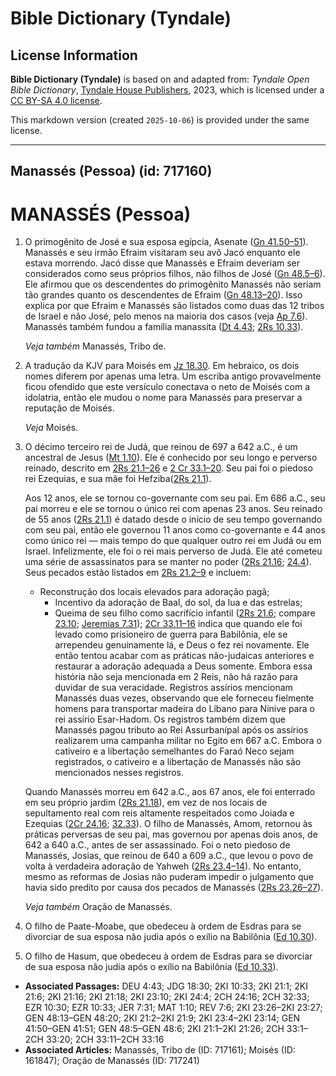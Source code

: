 # Bible Dictionary (Tyndale)

## License Information

**Bible Dictionary (Tyndale)** is based on and adapted from: _Tyndale Open Bible Dictionary_, [Tyndale House Publishers](https://tyndaleopenresources.com/), 2023, which is licensed under a [CC BY-SA 4.0 license](https://creativecommons.org/licenses/by-sa/4.0/legalcode.en).

This markdown version (created `2025-10-06`) is provided under the same license.



--------------------------------

## Manassés (Pessoa) (id: 717160)

MANASSÉS (Pessoa)
=================

1. O primogênito de José e sua esposa egípcia, Asenate ([Gn 41\.50–51](https://ref.ly/Gen41:50-Gen41:51)). Manassés e seu irmão Efraim visitaram seu avô Jacó enquanto ele estava morrendo. Jacó disse que Manassés e Efraim deveriam ser considerados como seus próprios filhos, não filhos de José ([Gn 48\.5–6](https://ref.ly/Gen48:5-Gen48:6)). Ele afirmou que os descendentes do primogênito Manassés não seriam tão grandes quanto os descendentes de Efraim ([Gn 48\.13–20](https://ref.ly/Gen48:13-Gen48:20)). Isso explica por que Efraim e Manassés são listados como duas das 12 tribos de Israel e não José, pelo menos na maioria dos casos (veja [Ap 7\.6](https://ref.ly/Rev7:6)). Manassés também fundou a família manassita ([Dt 4\.43](https://ref.ly/Deut4:43); [2Rs 10\.33](https://ref.ly/2Kgs10:33)).

    *Veja também* Manassés, Tribo de.

2. A tradução da KJV para Moisés em [Jz 18\.30](https://ref.ly/Judg18:30). Em hebraico, os dois nomes diferem por apenas uma letra. Um escriba antigo provavelmente ficou ofendido que este versículo conectava o neto de Moisés com a idolatria, então ele mudou o nome para Manassés para preservar a reputação de Moisés.

    *Veja* Moisés.

3. O décimo terceiro rei de Judá, que reinou de 697 a 642 a.C., é um ancestral de Jesus ([Mt 1\.10](https://ref.ly/Matt1:10)). Ele é conhecido por seu longo e perverso reinado, descrito em [2Rs 21\.1–26](https://ref.ly/2Kgs21:1-2Kgs21:26) e [2 Cr 33\.1–20](https://ref.ly/2Chr33:1-2Chr33:20). Seu pai foi o piedoso rei Ezequias, e sua mãe foi Hefziba([2Rs 21\.1](https://ref.ly/2Kgs21:1)).

    Aos 12 anos, ele se tornou co\-governante com seu pai. Em 686 a.C., seu pai morreu e ele se tornou o único rei com apenas 23 anos. Seu reinado de 55 anos ([2Rs 21\.1](https://ref.ly/2Kgs21:1)) é datado desde o início de seu tempo governando com seu pai, então ele governou 11 anos como co\-governante e 44 anos como único rei — mais tempo do que qualquer outro rei em Judá ou em Israel. Infelizmente, ele foi o rei mais perverso de Judá. Ele até cometeu uma série de assassinatos para se manter no poder ([2Rs 21\.16](https://ref.ly/2Kgs21:16); [24\.4](https://ref.ly/2Kgs24:4)). Seus pecados estão listados em [2Rs 21\.2–9](https://ref.ly/2Kgs21:2-2Kgs21:9) e incluem:

    * Reconstrução dos locais elevados para adoração pagã;
        * Incentivo da adoração de Baal, do sol, da lua e das estrelas;
        * Queima de seu filho como sacrifício infantil ([2Rs 21\.6](https://ref.ly/2Kgs21:6); compare [23\.10](https://ref.ly/2Kgs23:10); [Jeremias 7\.31](https://ref.ly/Jer7:31));
        [2Cr 33\.11–16](https://ref.ly/2Chr33:11-2Chr33:16) indica que quando ele foi levado como prisioneiro de guerra para Babilônia, ele se arrependeu genuinamente lá, e Deus o fez rei novamente. Ele então tentou acabar com as práticas não\-judaicas anteriores e restaurar a adoração adequada a Deus somente. Embora essa história não seja mencionada em 2 Reis, não há razão para duvidar de sua veracidade. Registros assírios mencionam Manassés duas vezes, observando que ele forneceu fielmente homens para transportar madeira do Líbano para Nínive para o rei assírio Esar\-Hadom. Os registros também dizem que Manassés pagou tributo ao Rei Assurbanípal após os assírios realizarem uma campanha militar no Egito em 667 a.C. Embora o cativeiro e a libertação semelhantes do Faraó Neco sejam registrados, o cativeiro e a libertação de Manassés não são mencionados nesses registros.

    Quando Manassés morreu em 642 a.C., aos 67 anos, ele foi enterrado em seu próprio jardim ([2Rs 21\.18](https://ref.ly/2Kgs21:18)), em vez de nos locais de sepultamento real com reis altamente respeitados como Joiada e Ezequias ([2Cr 24\.16](https://ref.ly/2Chr24:16); [32\.33](https://ref.ly/2Chr32:33)). O filho de Manassés, Amom, retornou às práticas perversas de seu pai, mas governou por apenas dois anos, de 642 a 640 a.C., antes de ser assassinado. Foi o neto piedoso de Manassés, Josias, que reinou de 640 a 609 a.C., que levou o povo de volta à verdadeira adoração de Yahweh ([2Rs 23\.4–14](https://ref.ly/2Kgs23:4-2Kgs23:14)). No entanto, mesmo as reformas de Josias não puderam impedir o julgamento que havia sido predito por causa dos pecados de Manassés ([2Rs 23\.26–27](https://ref.ly/2Kgs23:26-2Kgs23:27)).

    *Veja também* Oração de Manassés.

4. O filho de Paate\-Moabe, que obedeceu à ordem de Esdras para se divorciar de sua esposa não judia após o exílio na Babilônia ([Ed 10\.30](https://ref.ly/Ezra10:30)).
5. O filho de Hasum, que obedeceu à ordem de Esdras para se divorciar de sua esposa não judia após o exílio na Babilônia ([Ed 10\.33](https://ref.ly/Ezra10:33)).

* **Associated Passages:** DEU 4:43; JDG 18:30; 2KI 10:33; 2KI 21:1; 2KI 21:6; 2KI 21:16; 2KI 21:18; 2KI 23:10; 2KI 24:4; 2CH 24:16; 2CH 32:33; EZR 10:30; EZR 10:33; JER 7:31; MAT 1:10; REV 7:6; 2KI 23:26–2KI 23:27; GEN 48:13–GEN 48:20; 2KI 21:2–2KI 21:9; 2KI 23:4–2KI 23:14; GEN 41:50–GEN 41:51; GEN 48:5–GEN 48:6; 2KI 21:1–2KI 21:26; 2CH 33:1–2CH 33:20; 2CH 33:11–2CH 33:16
* **Associated Articles:** Manassés, Tribo de (ID: 717161); Moisés (ID: 161847); Oração de Manassés (ID: 717241)

